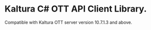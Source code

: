 # Kaltura C# OTT API Client Library.
Compatible with Kaltura OTT server version 10.7.1.3 and above.
